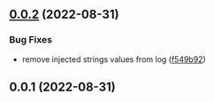 ## [0.0.2](https://github.com/prostojs/infact/compare/v0.0.1...v0.0.2) (2022-08-31)


### Bug Fixes

* remove injected strings values from log ([f549b92](https://github.com/prostojs/infact/commit/f549b92488367a3464f56e52a32fae8d120a9add))



## 0.0.1 (2022-08-31)



